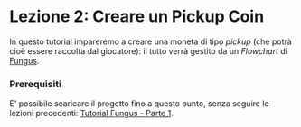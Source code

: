# Lezione 2: Creare un Pickup Coin

In questo tutorial impareremo a creare una moneta di tipo _pickup_ (che potrà cioè essere raccolta dal giocatore): il tutto verrà gestito da un _Flowchart_ di [Fungus](http://fungusgames.com/).

### Prerequisiti

E' possibile scaricare il progetto fino a questo punto, senza seguire le lezioni precedenti: [Tutorial Fungus - Parte 1](https://github.com/marcosecchi/techio-tutorial-fungus-pickups/archive/part_01.zip).
